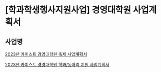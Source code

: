 [학과학생행사지원사업] 경영대학원 사업계획서
===

## 사업명
[2023년 카이스트 경영대학원 축제 사업계획서](의결4-1.md) 

[2023년 카이스트 경영대학원 학과/동아리 지원 사업계획서](의결4-2.md) 

